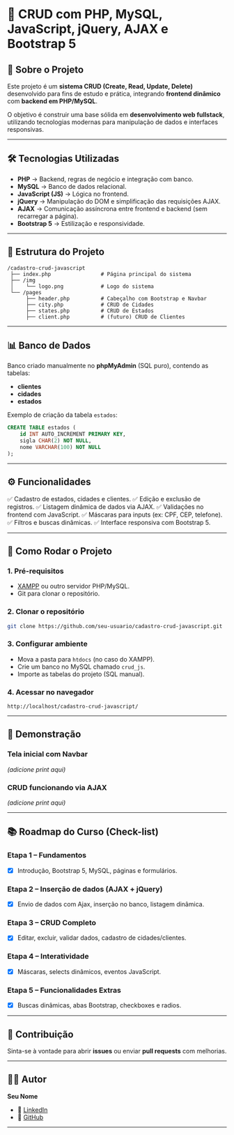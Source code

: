 # 📌 CRUD com PHP, MySQL, JavaScript, jQuery, AJAX e Bootstrap 5

## 📖 Sobre o Projeto

Este projeto é um **sistema CRUD (Create, Read, Update, Delete)** desenvolvido para fins de estudo e prática, integrando **frontend dinâmico** com **backend em PHP/MySQL**.

O objetivo é construir uma base sólida em **desenvolvimento web fullstack**, utilizando tecnologias modernas para manipulação de dados e interfaces responsivas.

---

## 🛠 Tecnologias Utilizadas

* **PHP** → Backend, regras de negócio e integração com banco.
* **MySQL** → Banco de dados relacional.
* **JavaScript (JS)** → Lógica no frontend.
* **jQuery** → Manipulação do DOM e simplificação das requisições AJAX.
* **AJAX** → Comunicação assíncrona entre frontend e backend (sem recarregar a página).
* **Bootstrap 5** → Estilização e responsividade.

---

## 📂 Estrutura do Projeto

```
/cadastro-crud-javascript
 ├── index.php                # Página principal do sistema
 ├── /img
 │    └── logo.png            # Logo do sistema
 └── /pages
      ├── header.php          # Cabeçalho com Bootstrap e Navbar
      ├── city.php            # CRUD de Cidades
      ├── states.php          # CRUD de Estados
      ├── client.php          # (futuro) CRUD de Clientes
```

---

## 📊 Banco de Dados

Banco criado manualmente no **phpMyAdmin** (SQL puro), contendo as tabelas:

* **clientes**
* **cidades**
* **estados**

Exemplo de criação da tabela `estados`:

```sql
CREATE TABLE estados (
    id INT AUTO_INCREMENT PRIMARY KEY,
    sigla CHAR(2) NOT NULL,
    nome VARCHAR(100) NOT NULL
);
```

---

## ⚙️ Funcionalidades

✅ Cadastro de estados, cidades e clientes.
✅ Edição e exclusão de registros.
✅ Listagem dinâmica de dados via AJAX.
✅ Validações no frontend com JavaScript.
✅ Máscaras para inputs (ex: CPF, CEP, telefone).
✅ Filtros e buscas dinâmicas.
✅ Interface responsiva com Bootstrap 5.

---

## 🚀 Como Rodar o Projeto

### 1. Pré-requisitos

* [XAMPP](https://www.apachefriends.org/) ou outro servidor PHP/MySQL.
* Git para clonar o repositório.

### 2. Clonar o repositório

```bash
git clone https://github.com/seu-usuario/cadastro-crud-javascript.git
```

### 3. Configurar ambiente

* Mova a pasta para `htdocs` (no caso do XAMPP).
* Crie um banco no MySQL chamado `crud_js`.
* Importe as tabelas do projeto (SQL manual).

### 4. Acessar no navegador

```
http://localhost/cadastro-crud-javascript/
```

---

## 📸 Demonstração

### Tela inicial com Navbar

*(adicione print aqui)*

### CRUD funcionando via AJAX

*(adicione print aqui)*

---

## 📚 Roadmap do Curso (Check-list)

### Etapa 1 – Fundamentos

* [x] Introdução, Bootstrap 5, MySQL, páginas e formulários.

### Etapa 2 – Inserção de dados (AJAX + jQuery)

* [x] Envio de dados com Ajax, inserção no banco, listagem dinâmica.

### Etapa 3 – CRUD Completo

* [x] Editar, excluir, validar dados, cadastro de cidades/clientes.

### Etapa 4 – Interatividade

* [x] Máscaras, selects dinâmicos, eventos JavaScript.

### Etapa 5 – Funcionalidades Extras

* [x] Buscas dinâmicas, abas Bootstrap, checkboxes e radios.

---

## 🤝 Contribuição

Sinta-se à vontade para abrir **issues** ou enviar **pull requests** com melhorias.

---

## 👨‍💻 Autor

**Seu Nome**

* 💼 [LinkedIn](https://www.linkedin.com)
* 🐙 [GitHub](https://github.com/seu-usuario)

---

